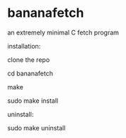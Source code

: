 # bananafetch
an extremely minimal C fetch program

installation: 

clone the repo

cd bananafetch

make

sudo make install

uninstall:

sudo make uninstall 
